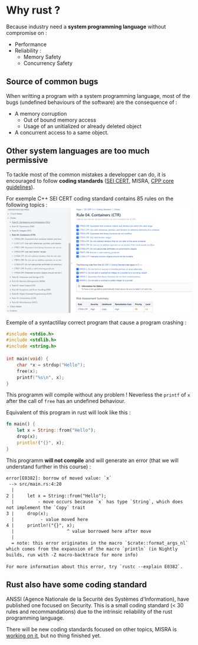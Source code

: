 # Why rust ?

Because industry need a **system programming language** without compromise on : 
* Performance
* Reliability : 
  * Memory Safety 
  * Concurrency Safety

## Source of common bugs

When writting a program with a system programming language, most of the bugs (undefined behaviours of the software) are the consequence of : 
* A memory corruption
  * Out of bound memory access
  * Usage of an unitialized or already deleted object
* A concurrent access to a same object.

## Other system languages are too much permissive 

To tackle most of the common mistakes a developper can do, it is encouraged to follow **coding standards** ([SEI CERT](https://wiki.sei.cmu.edu/confluence/pages/viewpage.action?pageId=88046682), MISRA, [CPP core guidelines](https://isocpp.github.io/CppCoreGuidelines/CppCoreGuidelines)).

For exemple C++ SEI CERT coding standard contains 85 rules on the following topics :
![SEI Cert Topics](images/SEI-CERT-Topics.png)

Exemple of a syntactillay correct program that cause a program crashing : 

```c
#include <stdio.h>
#include <stdlib.h>
#include <string.h>

int main(void) {
    char *x = strdup("Hello");
    free(x);
    printf("%s\n", x);
}
```

This programm will compile without any problem ! Neverless the `printf` of `x` after the call of `free` has an undefined behaviour.

Equivalent of this program in rust will look like this : 
```rust
fn main() {
    let x = String::from("Hello");
    drop(x);
    println!("{}", x);
}
```

This programm **will not compile** and will generate an error (that we will understand further in this course) : 

```
error[E0382]: borrow of moved value: `x`
 --> src/main.rs:4:20
  |
2 |     let x = String::from("Hello");
  |         - move occurs because `x` has type `String`, which does not implement the `Copy` trait
3 |     drop(x);
  |          - value moved here
4 |     println!("{}", x);
  |                    ^ value borrowed here after move
  |
  = note: this error originates in the macro `$crate::format_args_nl` which comes from the expansion of the macro `println` (in Nightly builds, run with -Z macro-backtrace for more info)

For more information about this error, try `rustc --explain E0382`.
```

## Rust also have some coding standard

ANSSI (Agence Nationale de la Securité des Systèmes d'Information), have published one focused on Security. This is a small coding standard (< 30 rules and recommandations) due to the intrinsic reliability of the rust programming language.

There will be new coding standards focused on other topics, MISRA is [working on it](https://github.com/PolySync/misra-rust/tree/master), but no thing finished yet.